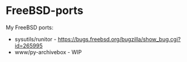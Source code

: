 # FreeBSD-ports

My FreeBSD ports:

 - sysutils/runitor - https://bugs.freebsd.org/bugzilla/show_bug.cgi?id=265995
 - www/py-archivebox - WIP
